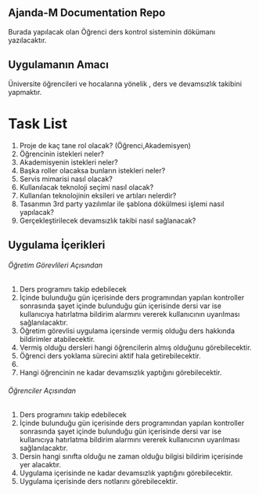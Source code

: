 <h2>Ajanda-M Documentation Repo</h2>
<p> Burada yapılacak olan Öğrenci ders kontrol sisteminin dökümanı yazılacaktır. </p>

## Uygulamanın Amacı
Üniversite öğrencileri ve hocalarına yönelik , ders ve devamsızlık takibini yapmaktır.

<h1>Task List</h1>
<ol>
<li>Proje de kaç tane rol olacak? (Öğrenci,Akademisyen) </li>
<li>Öğrencinin istekleri neler? </li>
<li>Akademisyenin istekleri neler?</li>
<li>Başka roller olacaksa bunların istekleri neler? </li>
<li>Servis mimarisi nasıl olacak? </li>
<li>Kullanılacak teknoloji seçimi nasıl olacak? </li>
<li>Kullanılan teknolojinin eksileri ve artıları nelerdir? </li>
<li>Tasarımın 3rd party yazılımlar ile şablona dökülmesi işlemi nasıl yapılacak?</li>
<li>Gerçekleştirilecek devamsızlık takibi nasıl sağlanacak?</li> 
</ol>

## Uygulama İçerikleri
<h6>Öğretim Görevlileri Açısından</h6>
<ol>
<li>Ders programını takip edebilecek</li>
<li>İçinde bulunduğu gün içerisinde ders programından yapılan kontroller sonrasında şayet içinde bulunduğu gün içerisinde dersi var ise 
kullanıcıya hatırlatma bildirim alarmını vererek kullanıcının uyarılması sağlanılacaktır.</li>
<li>Öğretim görevlisi uygulama içersinde vermiş olduğu ders hakkında bildirimler atabilecektir.</li>
<li>Vermiş olduğu dersleri hangi öğrencilerin almış olduğunu görebilecektir. </li>
<li>Öğrenci ders yoklama sürecini aktif hala getirebilecektir.<li/>
<li>Hangi öğrencinin ne kadar devamsızlık yaptığını görebilecektir.</li>
</ol>

<h6>Öğrenciler Açısından</h6>
<ol>
<li>Ders programını takip edebilecek</li>
<li>İçinde bulunduğu gün içerisinde ders programından yapılan kontroller sonrasında şayet içinde bulunduğu gün içerisinde dersi var ise 
kullanıcıya hatırlatma bildirim alarmını vererek kullanıcının uyarılması sağlanılacaktır.</li>
<li>Dersin hangi sınıfta olduğu ne zaman olduğu bilgisi bildirim içerisinde yer alacaktır.</li>
<li>Uygulama içerisinde ne kadar devamsızlık yaptığını görebilecektir.</li>
<li>Uygulama içerisinde ders notlarını görebilecektir.</li>
</ol>
